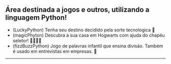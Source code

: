 ## Área destinada a jogos e outros, utilizando a linguagem Python!

*  (LuckyPython)  Tenha seu destino decidido pela sorte tecnologica 🤖 
*  (magicPhyton)  Descubra a sua casa em Hogwarts com ajuda do chapéu seletor! 🧙🏻‍♂️✨
*  (fizzBuzzPython) Jogo de palavras infantil que ensina divisão. Também é usado em entrevistas em empresas. 🐝 
----------------------
